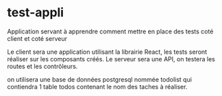 # test-appli

Application servant à apprendre comment mettre en place des tests coté client et coté serveur

Le client sera une application utilisant la librairie React, les tests seront réaliser sur les composants créés.
Le serveur sera une API, on testera les routes et les contrôleurs.

on utilisera une base de données postgresql nommée todolist qui contiendra 1 table todos contenant le nom des taches à réaliser.
